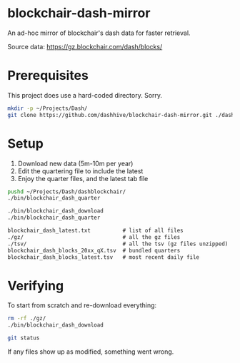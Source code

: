 # blockchair-dash-mirror

An ad-hoc mirror of blockchair's dash data for faster retrieval.

Source data: <https://gz.blockchair.com/dash/blocks/>

# Prerequisites

This project does use a hard-coded directory. Sorry.

```sh
mkdir -p ~/Projects/Dash/
git clone https://github.com/dashhive/blockchair-dash-mirror.git ./dashblockchair
```

# Setup

1. Download new data (5m-10m per year)
2. Edit the quartering file to include the latest
3. Enjoy the quarter files, and the latest tab file

```sh
pushd ~/Projects/Dash/dashblockchair/
./bin/blockchair_dash_quarter

./bin/blockchair_dash_download
./bin/blockchair_dash_quarter
```

```txt
blockchair_dash_latest.txt          # list of all files
./gz/                               # all the gz files
./tsv/                              # all the tsv (gz files unzipped)
blockchair_dash_blocks_20xx_qX.tsv  # bundled quarters
blockchair_dash_blocks_latest.tsv   # most recent daily file
```

# Verifying

To start from scratch and re-download everything:

```sh
rm -rf ./gz/
./bin/blockchair_dash_download

git status
```

If any files show up as modified, something went wrong.

